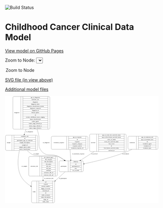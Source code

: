 <link rel='stylesheet' href="assets/style.css">
<link rel='stylesheet' href="https://unpkg.com/leaflet@1.5.1/dist/leaflet.css" integrity="sha512-xwE/Az9zrjBIphAcBb3F6JVqxf46+CDLwfLMHloNu6KEQCAWi6HcDUbeOfBIptF7tcCzusKFjFw2yuvEpDL9wQ==" crossorigin="">
<script type="text/javascript" src="https://code.jquery.com/jquery-3.2.1.min.js"></script>
<script type="text/javascript"  src="https://unpkg.com/leaflet@1.5.1/dist/leaflet.js"></script>
<script type="text/javascript" src="assets/actions.js"></script>

![Build Status](https://github.com/CBIIT/c3d-model/actions/workflows/model-test-and-deploy.yml/badge.svg)

# Childhood Cancer Clinical Data Model

[View model on GitHub Pages](https://cbiit.github.io/c3d-model/)


Zoom to Node: <select id="node_select">
  <option value="">Zoom to Node</option>
</select>
<div id="model"></div>

<p>
<a href="./model-desc/c3d-model.svg">SVG file (in view above)</a>
<p>
<a href="./model-desc">Additional model files</a>
<div id='graph' style='display:off;'>
<svg width="1612pt" height="1131pt"
 viewBox="0.00 0.00 1612.00 1131.00" xmlns="http://www.w3.org/2000/svg" xmlns:xlink="http://www.w3.org/1999/xlink">
<g id="graph0" class="graph" transform="scale(1 1) rotate(0) translate(4 1127)">
<title>Perl</title>
<polygon fill="#ffffff" stroke="transparent" points="-4,4 -4,-1127 1608,-1127 1608,4 -4,4"/>
<!-- treatment -->
<g id="node1" class="node">
<title>treatment</title>
<path fill="none" stroke="#000000" d="M1300,-564.5C1300,-564.5 1592,-564.5 1592,-564.5 1598,-564.5 1604,-570.5 1604,-576.5 1604,-576.5 1604,-690.5 1604,-690.5 1604,-696.5 1598,-702.5 1592,-702.5 1592,-702.5 1300,-702.5 1300,-702.5 1294,-702.5 1288,-696.5 1288,-690.5 1288,-690.5 1288,-576.5 1288,-576.5 1288,-570.5 1294,-564.5 1300,-564.5"/>
<text text-anchor="middle" x="1332.5" y="-629.8" font-family="Times,serif" font-size="14.00" fill="#000000">treatment</text>
<polyline fill="none" stroke="#000000" points="1377,-564.5 1377,-702.5 "/>
<text text-anchor="middle" x="1387.5" y="-629.8" font-family="Times,serif" font-size="14.00" fill="#000000"> </text>
<polyline fill="none" stroke="#000000" points="1398,-564.5 1398,-702.5 "/>
<text text-anchor="middle" x="1490.5" y="-687.3" font-family="Times,serif" font-size="14.00" fill="#000000">age_at_treatment_end</text>
<polyline fill="none" stroke="#000000" points="1398,-679.5 1583,-679.5 "/>
<text text-anchor="middle" x="1490.5" y="-664.3" font-family="Times,serif" font-size="14.00" fill="#000000">age_at_treatment_start</text>
<polyline fill="none" stroke="#000000" points="1398,-656.5 1583,-656.5 "/>
<text text-anchor="middle" x="1490.5" y="-641.3" font-family="Times,serif" font-size="14.00" fill="#000000">id</text>
<polyline fill="none" stroke="#000000" points="1398,-633.5 1583,-633.5 "/>
<text text-anchor="middle" x="1490.5" y="-618.3" font-family="Times,serif" font-size="14.00" fill="#000000">treatment_agent</text>
<polyline fill="none" stroke="#000000" points="1398,-610.5 1583,-610.5 "/>
<text text-anchor="middle" x="1490.5" y="-595.3" font-family="Times,serif" font-size="14.00" fill="#000000">treatment_id</text>
<polyline fill="none" stroke="#000000" points="1398,-587.5 1583,-587.5 "/>
<text text-anchor="middle" x="1490.5" y="-572.3" font-family="Times,serif" font-size="14.00" fill="#000000">treatment_type</text>
<polyline fill="none" stroke="#000000" points="1583,-564.5 1583,-702.5 "/>
<text text-anchor="middle" x="1593.5" y="-629.8" font-family="Times,serif" font-size="14.00" fill="#000000"> </text>
</g>
<!-- participant -->
<g id="node8" class="node">
<title>participant</title>
<path fill="none" stroke="#000000" d="M575.5,-328.5C575.5,-328.5 806.5,-328.5 806.5,-328.5 812.5,-328.5 818.5,-334.5 818.5,-340.5 818.5,-340.5 818.5,-431.5 818.5,-431.5 818.5,-437.5 812.5,-443.5 806.5,-443.5 806.5,-443.5 575.5,-443.5 575.5,-443.5 569.5,-443.5 563.5,-437.5 563.5,-431.5 563.5,-431.5 563.5,-340.5 563.5,-340.5 563.5,-334.5 569.5,-328.5 575.5,-328.5"/>
<text text-anchor="middle" x="611.5" y="-382.3" font-family="Times,serif" font-size="14.00" fill="#000000">participant</text>
<polyline fill="none" stroke="#000000" points="659.5,-328.5 659.5,-443.5 "/>
<text text-anchor="middle" x="670" y="-382.3" font-family="Times,serif" font-size="14.00" fill="#000000"> </text>
<polyline fill="none" stroke="#000000" points="680.5,-328.5 680.5,-443.5 "/>
<text text-anchor="middle" x="739" y="-428.3" font-family="Times,serif" font-size="14.00" fill="#000000">ethnicity</text>
<polyline fill="none" stroke="#000000" points="680.5,-420.5 797.5,-420.5 "/>
<text text-anchor="middle" x="739" y="-405.3" font-family="Times,serif" font-size="14.00" fill="#000000">id</text>
<polyline fill="none" stroke="#000000" points="680.5,-397.5 797.5,-397.5 "/>
<text text-anchor="middle" x="739" y="-382.3" font-family="Times,serif" font-size="14.00" fill="#000000">participant_id</text>
<polyline fill="none" stroke="#000000" points="680.5,-374.5 797.5,-374.5 "/>
<text text-anchor="middle" x="739" y="-359.3" font-family="Times,serif" font-size="14.00" fill="#000000">race</text>
<polyline fill="none" stroke="#000000" points="680.5,-351.5 797.5,-351.5 "/>
<text text-anchor="middle" x="739" y="-336.3" font-family="Times,serif" font-size="14.00" fill="#000000">sex_at_birth</text>
<polyline fill="none" stroke="#000000" points="797.5,-328.5 797.5,-443.5 "/>
<text text-anchor="middle" x="808" y="-382.3" font-family="Times,serif" font-size="14.00" fill="#000000"> </text>
</g>
<!-- treatment&#45;&gt;participant -->
<g id="edge7" class="edge">
<title>treatment&#45;&gt;participant</title>
<path fill="none" stroke="#000000" d="M1329.6393,-564.3004C1312.9569,-555.7867 1295.7627,-547.7299 1279,-541 1129.7509,-481.079 949.9066,-437.5845 828.7341,-412.1858"/>
<polygon fill="#000000" stroke="#000000" points="829.1594,-408.6994 818.6558,-410.0867 827.732,-415.5523 829.1594,-408.6994"/>
<text text-anchor="middle" x="1264" y="-511.8" font-family="Times,serif" font-size="14.00" fill="#000000">of_treatment</text>
</g>
<!-- reference_file -->
<g id="node2" class="node">
<title>reference_file</title>
<path fill="none" stroke="#000000" d="M256.5,-282.5C256.5,-282.5 533.5,-282.5 533.5,-282.5 539.5,-282.5 545.5,-288.5 545.5,-294.5 545.5,-294.5 545.5,-477.5 545.5,-477.5 545.5,-483.5 539.5,-489.5 533.5,-489.5 533.5,-489.5 256.5,-489.5 256.5,-489.5 250.5,-489.5 244.5,-483.5 244.5,-477.5 244.5,-477.5 244.5,-294.5 244.5,-294.5 244.5,-288.5 250.5,-282.5 256.5,-282.5"/>
<text text-anchor="middle" x="302.5" y="-382.3" font-family="Times,serif" font-size="14.00" fill="#000000">reference_file</text>
<polyline fill="none" stroke="#000000" points="360.5,-282.5 360.5,-489.5 "/>
<text text-anchor="middle" x="371" y="-382.3" font-family="Times,serif" font-size="14.00" fill="#000000"> </text>
<polyline fill="none" stroke="#000000" points="381.5,-282.5 381.5,-489.5 "/>
<text text-anchor="middle" x="453" y="-474.3" font-family="Times,serif" font-size="14.00" fill="#000000">dcf_indexd_guid</text>
<polyline fill="none" stroke="#000000" points="381.5,-466.5 524.5,-466.5 "/>
<text text-anchor="middle" x="453" y="-451.3" font-family="Times,serif" font-size="14.00" fill="#000000">file_category</text>
<polyline fill="none" stroke="#000000" points="381.5,-443.5 524.5,-443.5 "/>
<text text-anchor="middle" x="453" y="-428.3" font-family="Times,serif" font-size="14.00" fill="#000000">file_description</text>
<polyline fill="none" stroke="#000000" points="381.5,-420.5 524.5,-420.5 "/>
<text text-anchor="middle" x="453" y="-405.3" font-family="Times,serif" font-size="14.00" fill="#000000">file_name</text>
<polyline fill="none" stroke="#000000" points="381.5,-397.5 524.5,-397.5 "/>
<text text-anchor="middle" x="453" y="-382.3" font-family="Times,serif" font-size="14.00" fill="#000000">file_size</text>
<polyline fill="none" stroke="#000000" points="381.5,-374.5 524.5,-374.5 "/>
<text text-anchor="middle" x="453" y="-359.3" font-family="Times,serif" font-size="14.00" fill="#000000">file_type</text>
<polyline fill="none" stroke="#000000" points="381.5,-351.5 524.5,-351.5 "/>
<text text-anchor="middle" x="453" y="-336.3" font-family="Times,serif" font-size="14.00" fill="#000000">md5sum</text>
<polyline fill="none" stroke="#000000" points="381.5,-328.5 524.5,-328.5 "/>
<text text-anchor="middle" x="453" y="-313.3" font-family="Times,serif" font-size="14.00" fill="#000000">reference_file_id</text>
<polyline fill="none" stroke="#000000" points="381.5,-305.5 524.5,-305.5 "/>
<text text-anchor="middle" x="453" y="-290.3" font-family="Times,serif" font-size="14.00" fill="#000000">reference_file_url</text>
<polyline fill="none" stroke="#000000" points="524.5,-282.5 524.5,-489.5 "/>
<text text-anchor="middle" x="535" y="-382.3" font-family="Times,serif" font-size="14.00" fill="#000000"> </text>
</g>
<!-- study -->
<g id="node5" class="node">
<title>study</title>
<path fill="none" stroke="#000000" d="M285.5,-.5C285.5,-.5 504.5,-.5 504.5,-.5 510.5,-.5 516.5,-6.5 516.5,-12.5 516.5,-12.5 516.5,-218.5 516.5,-218.5 516.5,-224.5 510.5,-230.5 504.5,-230.5 504.5,-230.5 285.5,-230.5 285.5,-230.5 279.5,-230.5 273.5,-224.5 273.5,-218.5 273.5,-218.5 273.5,-12.5 273.5,-12.5 273.5,-6.5 279.5,-.5 285.5,-.5"/>
<text text-anchor="middle" x="301.5" y="-111.8" font-family="Times,serif" font-size="14.00" fill="#000000">study</text>
<polyline fill="none" stroke="#000000" points="329.5,-.5 329.5,-230.5 "/>
<text text-anchor="middle" x="340" y="-111.8" font-family="Times,serif" font-size="14.00" fill="#000000"> </text>
<polyline fill="none" stroke="#000000" points="350.5,-.5 350.5,-230.5 "/>
<text text-anchor="middle" x="423" y="-215.3" font-family="Times,serif" font-size="14.00" fill="#000000">acl</text>
<polyline fill="none" stroke="#000000" points="350.5,-207.5 495.5,-207.5 "/>
<text text-anchor="middle" x="423" y="-192.3" font-family="Times,serif" font-size="14.00" fill="#000000">consent</text>
<polyline fill="none" stroke="#000000" points="350.5,-184.5 495.5,-184.5 "/>
<text text-anchor="middle" x="423" y="-169.3" font-family="Times,serif" font-size="14.00" fill="#000000">consent_number</text>
<polyline fill="none" stroke="#000000" points="350.5,-161.5 495.5,-161.5 "/>
<text text-anchor="middle" x="423" y="-146.3" font-family="Times,serif" font-size="14.00" fill="#000000">dbgap_accession</text>
<polyline fill="none" stroke="#000000" points="350.5,-138.5 495.5,-138.5 "/>
<text text-anchor="middle" x="423" y="-123.3" font-family="Times,serif" font-size="14.00" fill="#000000">external_url</text>
<polyline fill="none" stroke="#000000" points="350.5,-115.5 495.5,-115.5 "/>
<text text-anchor="middle" x="423" y="-100.3" font-family="Times,serif" font-size="14.00" fill="#000000">id</text>
<polyline fill="none" stroke="#000000" points="350.5,-92.5 495.5,-92.5 "/>
<text text-anchor="middle" x="423" y="-77.3" font-family="Times,serif" font-size="14.00" fill="#000000">study_acronym</text>
<polyline fill="none" stroke="#000000" points="350.5,-69.5 495.5,-69.5 "/>
<text text-anchor="middle" x="423" y="-54.3" font-family="Times,serif" font-size="14.00" fill="#000000">study_description</text>
<polyline fill="none" stroke="#000000" points="350.5,-46.5 495.5,-46.5 "/>
<text text-anchor="middle" x="423" y="-31.3" font-family="Times,serif" font-size="14.00" fill="#000000">study_id</text>
<polyline fill="none" stroke="#000000" points="350.5,-23.5 495.5,-23.5 "/>
<text text-anchor="middle" x="423" y="-8.3" font-family="Times,serif" font-size="14.00" fill="#000000">study_name</text>
<polyline fill="none" stroke="#000000" points="495.5,-.5 495.5,-230.5 "/>
<text text-anchor="middle" x="506" y="-111.8" font-family="Times,serif" font-size="14.00" fill="#000000"> </text>
</g>
<!-- reference_file&#45;&gt;study -->
<g id="edge3" class="edge">
<title>reference_file&#45;&gt;study</title>
<path fill="none" stroke="#000000" d="M395,-282.1912C395,-268.6437 395,-254.6506 395,-240.7975"/>
<polygon fill="#000000" stroke="#000000" points="398.5001,-240.7434 395,-230.7434 391.5001,-240.7435 398.5001,-240.7434"/>
<text text-anchor="middle" x="455.5" y="-252.8" font-family="Times,serif" font-size="14.00" fill="#000000">of_reference_file</text>
</g>
<!-- sample -->
<g id="node3" class="node">
<title>sample</title>
<path fill="none" stroke="#000000" d="M12,-553C12,-553 326,-553 326,-553 332,-553 338,-559 338,-565 338,-565 338,-702 338,-702 338,-708 332,-714 326,-714 326,-714 12,-714 12,-714 6,-714 0,-708 0,-702 0,-702 0,-565 0,-565 0,-559 6,-553 12,-553"/>
<text text-anchor="middle" x="34" y="-629.8" font-family="Times,serif" font-size="14.00" fill="#000000">sample</text>
<polyline fill="none" stroke="#000000" points="68,-553 68,-714 "/>
<text text-anchor="middle" x="78.5" y="-629.8" font-family="Times,serif" font-size="14.00" fill="#000000"> </text>
<polyline fill="none" stroke="#000000" points="89,-553 89,-714 "/>
<text text-anchor="middle" x="203" y="-698.8" font-family="Times,serif" font-size="14.00" fill="#000000">anatomic_site</text>
<polyline fill="none" stroke="#000000" points="89,-691 317,-691 "/>
<text text-anchor="middle" x="203" y="-675.8" font-family="Times,serif" font-size="14.00" fill="#000000">id</text>
<polyline fill="none" stroke="#000000" points="89,-668 317,-668 "/>
<text text-anchor="middle" x="203" y="-652.8" font-family="Times,serif" font-size="14.00" fill="#000000">participant_age_at_collection</text>
<polyline fill="none" stroke="#000000" points="89,-645 317,-645 "/>
<text text-anchor="middle" x="203" y="-629.8" font-family="Times,serif" font-size="14.00" fill="#000000">sample_description</text>
<polyline fill="none" stroke="#000000" points="89,-622 317,-622 "/>
<text text-anchor="middle" x="203" y="-606.8" font-family="Times,serif" font-size="14.00" fill="#000000">sample_id</text>
<polyline fill="none" stroke="#000000" points="89,-599 317,-599 "/>
<text text-anchor="middle" x="203" y="-583.8" font-family="Times,serif" font-size="14.00" fill="#000000">sample_tumor_status</text>
<polyline fill="none" stroke="#000000" points="89,-576 317,-576 "/>
<text text-anchor="middle" x="203" y="-560.8" font-family="Times,serif" font-size="14.00" fill="#000000">tumor_classification</text>
<polyline fill="none" stroke="#000000" points="317,-553 317,-714 "/>
<text text-anchor="middle" x="327.5" y="-629.8" font-family="Times,serif" font-size="14.00" fill="#000000"> </text>
</g>
<!-- sample&#45;&gt;study -->
<g id="edge9" class="edge">
<title>sample&#45;&gt;study</title>
<path fill="none" stroke="#000000" d="M146.6121,-552.8973C130.5287,-478.3133 118.509,-366.5324 162,-282 184.4562,-238.3526 224.2456,-203.6073 264.6592,-177.3896"/>
<polygon fill="#000000" stroke="#000000" points="266.7118,-180.2325 273.2864,-171.9244 262.9658,-174.3192 266.7118,-180.2325"/>
<text text-anchor="middle" x="198.5" y="-382.3" font-family="Times,serif" font-size="14.00" fill="#000000">of_sample</text>
</g>
<!-- sample&#45;&gt;participant -->
<g id="edge8" class="edge">
<title>sample&#45;&gt;participant</title>
<path fill="none" stroke="#000000" d="M227.7105,-552.9106C244.7568,-535.1285 264.8307,-518.4843 287,-508 340.7593,-482.576 498.3088,-510.8552 554,-490 578.441,-480.8473 602.1616,-465.8225 622.805,-450.0018"/>
<polygon fill="#000000" stroke="#000000" points="625.1592,-452.6031 630.8576,-443.6713 620.8329,-447.1 625.1592,-452.6031"/>
<text text-anchor="middle" x="323.5" y="-511.8" font-family="Times,serif" font-size="14.00" fill="#000000">of_sample</text>
</g>
<!-- treatment_response -->
<g id="node4" class="node">
<title>treatment_response</title>
<path fill="none" stroke="#000000" d="M493.5,-564.5C493.5,-564.5 854.5,-564.5 854.5,-564.5 860.5,-564.5 866.5,-570.5 866.5,-576.5 866.5,-576.5 866.5,-690.5 866.5,-690.5 866.5,-696.5 860.5,-702.5 854.5,-702.5 854.5,-702.5 493.5,-702.5 493.5,-702.5 487.5,-702.5 481.5,-696.5 481.5,-690.5 481.5,-690.5 481.5,-576.5 481.5,-576.5 481.5,-570.5 487.5,-564.5 493.5,-564.5"/>
<text text-anchor="middle" x="562" y="-629.8" font-family="Times,serif" font-size="14.00" fill="#000000">treatment_response</text>
<polyline fill="none" stroke="#000000" points="642.5,-564.5 642.5,-702.5 "/>
<text text-anchor="middle" x="653" y="-629.8" font-family="Times,serif" font-size="14.00" fill="#000000"> </text>
<polyline fill="none" stroke="#000000" points="663.5,-564.5 663.5,-702.5 "/>
<text text-anchor="middle" x="754.5" y="-687.3" font-family="Times,serif" font-size="14.00" fill="#000000">age_at_response</text>
<polyline fill="none" stroke="#000000" points="663.5,-679.5 845.5,-679.5 "/>
<text text-anchor="middle" x="754.5" y="-664.3" font-family="Times,serif" font-size="14.00" fill="#000000">id</text>
<polyline fill="none" stroke="#000000" points="663.5,-656.5 845.5,-656.5 "/>
<text text-anchor="middle" x="754.5" y="-641.3" font-family="Times,serif" font-size="14.00" fill="#000000">response</text>
<polyline fill="none" stroke="#000000" points="663.5,-633.5 845.5,-633.5 "/>
<text text-anchor="middle" x="754.5" y="-618.3" font-family="Times,serif" font-size="14.00" fill="#000000">response_category</text>
<polyline fill="none" stroke="#000000" points="663.5,-610.5 845.5,-610.5 "/>
<text text-anchor="middle" x="754.5" y="-595.3" font-family="Times,serif" font-size="14.00" fill="#000000">response_system</text>
<polyline fill="none" stroke="#000000" points="663.5,-587.5 845.5,-587.5 "/>
<text text-anchor="middle" x="754.5" y="-572.3" font-family="Times,serif" font-size="14.00" fill="#000000">treatment_response_id</text>
<polyline fill="none" stroke="#000000" points="845.5,-564.5 845.5,-702.5 "/>
<text text-anchor="middle" x="856" y="-629.8" font-family="Times,serif" font-size="14.00" fill="#000000"> </text>
</g>
<!-- treatment_response&#45;&gt;participant -->
<g id="edge2" class="edge">
<title>treatment_response&#45;&gt;participant</title>
<path fill="none" stroke="#000000" d="M678.7581,-564.2283C681.1259,-529.7549 683.9778,-488.2344 686.3331,-453.9446"/>
<polygon fill="#000000" stroke="#000000" points="689.8534,-453.7673 687.047,-443.5509 682.8699,-453.2875 689.8534,-453.7673"/>
<text text-anchor="middle" x="766" y="-511.8" font-family="Times,serif" font-size="14.00" fill="#000000">of_treatment_response</text>
</g>
<!-- diagnosis -->
<g id="node6" class="node">
<title>diagnosis</title>
<path fill="none" stroke="#000000" d="M89.5,-777.5C89.5,-777.5 454.5,-777.5 454.5,-777.5 460.5,-777.5 466.5,-783.5 466.5,-789.5 466.5,-789.5 466.5,-1110.5 466.5,-1110.5 466.5,-1116.5 460.5,-1122.5 454.5,-1122.5 454.5,-1122.5 89.5,-1122.5 89.5,-1122.5 83.5,-1122.5 77.5,-1116.5 77.5,-1110.5 77.5,-1110.5 77.5,-789.5 77.5,-789.5 77.5,-783.5 83.5,-777.5 89.5,-777.5"/>
<text text-anchor="middle" x="119.5" y="-946.3" font-family="Times,serif" font-size="14.00" fill="#000000">diagnosis</text>
<polyline fill="none" stroke="#000000" points="161.5,-777.5 161.5,-1122.5 "/>
<text text-anchor="middle" x="172" y="-946.3" font-family="Times,serif" font-size="14.00" fill="#000000"> </text>
<polyline fill="none" stroke="#000000" points="182.5,-777.5 182.5,-1122.5 "/>
<text text-anchor="middle" x="314" y="-1107.3" font-family="Times,serif" font-size="14.00" fill="#000000">age_at_diagnosis</text>
<polyline fill="none" stroke="#000000" points="182.5,-1099.5 445.5,-1099.5 "/>
<text text-anchor="middle" x="314" y="-1084.3" font-family="Times,serif" font-size="14.00" fill="#000000">anatomic_site</text>
<polyline fill="none" stroke="#000000" points="182.5,-1076.5 445.5,-1076.5 "/>
<text text-anchor="middle" x="314" y="-1061.3" font-family="Times,serif" font-size="14.00" fill="#000000">diagnosis</text>
<polyline fill="none" stroke="#000000" points="182.5,-1053.5 445.5,-1053.5 "/>
<text text-anchor="middle" x="314" y="-1038.3" font-family="Times,serif" font-size="14.00" fill="#000000">diagnosis_basis</text>
<polyline fill="none" stroke="#000000" points="182.5,-1030.5 445.5,-1030.5 "/>
<text text-anchor="middle" x="314" y="-1015.3" font-family="Times,serif" font-size="14.00" fill="#000000">diagnosis_classification_system</text>
<polyline fill="none" stroke="#000000" points="182.5,-1007.5 445.5,-1007.5 "/>
<text text-anchor="middle" x="314" y="-992.3" font-family="Times,serif" font-size="14.00" fill="#000000">diagnosis_comment</text>
<polyline fill="none" stroke="#000000" points="182.5,-984.5 445.5,-984.5 "/>
<text text-anchor="middle" x="314" y="-969.3" font-family="Times,serif" font-size="14.00" fill="#000000">diagnosis_id</text>
<polyline fill="none" stroke="#000000" points="182.5,-961.5 445.5,-961.5 "/>
<text text-anchor="middle" x="314" y="-946.3" font-family="Times,serif" font-size="14.00" fill="#000000">disease_phase</text>
<polyline fill="none" stroke="#000000" points="182.5,-938.5 445.5,-938.5 "/>
<text text-anchor="middle" x="314" y="-923.3" font-family="Times,serif" font-size="14.00" fill="#000000">id</text>
<polyline fill="none" stroke="#000000" points="182.5,-915.5 445.5,-915.5 "/>
<text text-anchor="middle" x="314" y="-900.3" font-family="Times,serif" font-size="14.00" fill="#000000">toronto_childhood_cancer_staging</text>
<polyline fill="none" stroke="#000000" points="182.5,-892.5 445.5,-892.5 "/>
<text text-anchor="middle" x="314" y="-877.3" font-family="Times,serif" font-size="14.00" fill="#000000">tumor_classification</text>
<polyline fill="none" stroke="#000000" points="182.5,-869.5 445.5,-869.5 "/>
<text text-anchor="middle" x="314" y="-854.3" font-family="Times,serif" font-size="14.00" fill="#000000">tumor_grade</text>
<polyline fill="none" stroke="#000000" points="182.5,-846.5 445.5,-846.5 "/>
<text text-anchor="middle" x="314" y="-831.3" font-family="Times,serif" font-size="14.00" fill="#000000">tumor_stage_clinical_m</text>
<polyline fill="none" stroke="#000000" points="182.5,-823.5 445.5,-823.5 "/>
<text text-anchor="middle" x="314" y="-808.3" font-family="Times,serif" font-size="14.00" fill="#000000">tumor_stage_clinical_n</text>
<polyline fill="none" stroke="#000000" points="182.5,-800.5 445.5,-800.5 "/>
<text text-anchor="middle" x="314" y="-785.3" font-family="Times,serif" font-size="14.00" fill="#000000">tumor_stage_clinical_t</text>
<polyline fill="none" stroke="#000000" points="445.5,-777.5 445.5,-1122.5 "/>
<text text-anchor="middle" x="456" y="-946.3" font-family="Times,serif" font-size="14.00" fill="#000000"> </text>
</g>
<!-- diagnosis&#45;&gt;sample -->
<g id="edge5" class="edge">
<title>diagnosis&#45;&gt;sample</title>
<path fill="none" stroke="#000000" d="M215.8285,-777.3952C209.847,-759.0154 203.9504,-740.896 198.4647,-724.0397"/>
<polygon fill="#000000" stroke="#000000" points="201.7077,-722.6945 195.2849,-714.2685 195.0513,-724.8608 201.7077,-722.6945"/>
<text text-anchor="middle" x="253.5" y="-747.8" font-family="Times,serif" font-size="14.00" fill="#000000">of_diagnosis</text>
</g>
<!-- diagnosis&#45;&gt;participant -->
<g id="edge6" class="edge">
<title>diagnosis&#45;&gt;participant</title>
<path fill="none" stroke="#000000" d="M332.312,-777.3331C337.5846,-760.0811 342.5851,-742.7552 347,-726 368.3432,-645.0002 326.731,-603.0508 383,-541 436.2754,-482.2504 483.2763,-525.8879 554,-490 575.7664,-478.9549 597.5998,-464.3606 617.2384,-449.6095"/>
<polygon fill="#000000" stroke="#000000" points="619.4003,-452.3625 625.2249,-443.5123 615.1525,-446.7986 619.4003,-452.3625"/>
<text text-anchor="middle" x="427.5" y="-629.8" font-family="Times,serif" font-size="14.00" fill="#000000">of_diagnosis</text>
</g>
<!-- survival -->
<g id="node7" class="node">
<title>survival</title>
<path fill="none" stroke="#000000" d="M896.5,-541.5C896.5,-541.5 1257.5,-541.5 1257.5,-541.5 1263.5,-541.5 1269.5,-547.5 1269.5,-553.5 1269.5,-553.5 1269.5,-713.5 1269.5,-713.5 1269.5,-719.5 1263.5,-725.5 1257.5,-725.5 1257.5,-725.5 896.5,-725.5 896.5,-725.5 890.5,-725.5 884.5,-719.5 884.5,-713.5 884.5,-713.5 884.5,-553.5 884.5,-553.5 884.5,-547.5 890.5,-541.5 896.5,-541.5"/>
<text text-anchor="middle" x="921.5" y="-629.8" font-family="Times,serif" font-size="14.00" fill="#000000">survival</text>
<polyline fill="none" stroke="#000000" points="958.5,-541.5 958.5,-725.5 "/>
<text text-anchor="middle" x="969" y="-629.8" font-family="Times,serif" font-size="14.00" fill="#000000"> </text>
<polyline fill="none" stroke="#000000" points="979.5,-541.5 979.5,-725.5 "/>
<text text-anchor="middle" x="1114" y="-710.3" font-family="Times,serif" font-size="14.00" fill="#000000">age_at_event_free_survival_status</text>
<polyline fill="none" stroke="#000000" points="979.5,-702.5 1248.5,-702.5 "/>
<text text-anchor="middle" x="1114" y="-687.3" font-family="Times,serif" font-size="14.00" fill="#000000">age_at_last_known_survival_status</text>
<polyline fill="none" stroke="#000000" points="979.5,-679.5 1248.5,-679.5 "/>
<text text-anchor="middle" x="1114" y="-664.3" font-family="Times,serif" font-size="14.00" fill="#000000">cause_of_death</text>
<polyline fill="none" stroke="#000000" points="979.5,-656.5 1248.5,-656.5 "/>
<text text-anchor="middle" x="1114" y="-641.3" font-family="Times,serif" font-size="14.00" fill="#000000">event_free_survival_status</text>
<polyline fill="none" stroke="#000000" points="979.5,-633.5 1248.5,-633.5 "/>
<text text-anchor="middle" x="1114" y="-618.3" font-family="Times,serif" font-size="14.00" fill="#000000">first_event</text>
<polyline fill="none" stroke="#000000" points="979.5,-610.5 1248.5,-610.5 "/>
<text text-anchor="middle" x="1114" y="-595.3" font-family="Times,serif" font-size="14.00" fill="#000000">id</text>
<polyline fill="none" stroke="#000000" points="979.5,-587.5 1248.5,-587.5 "/>
<text text-anchor="middle" x="1114" y="-572.3" font-family="Times,serif" font-size="14.00" fill="#000000">last_known_survival_status</text>
<polyline fill="none" stroke="#000000" points="979.5,-564.5 1248.5,-564.5 "/>
<text text-anchor="middle" x="1114" y="-549.3" font-family="Times,serif" font-size="14.00" fill="#000000">survival_id</text>
<polyline fill="none" stroke="#000000" points="1248.5,-541.5 1248.5,-725.5 "/>
<text text-anchor="middle" x="1259" y="-629.8" font-family="Times,serif" font-size="14.00" fill="#000000"> </text>
</g>
<!-- survival&#45;&gt;participant -->
<g id="edge1" class="edge">
<title>survival&#45;&gt;participant</title>
<path fill="none" stroke="#000000" d="M933.2678,-541.3401C885.3414,-510.6101 833.071,-477.0947 789.3909,-449.0874"/>
<polygon fill="#000000" stroke="#000000" points="791.0806,-446.0132 780.7732,-443.5618 787.3022,-451.9059 791.0806,-446.0132"/>
<text text-anchor="middle" x="935.5" y="-511.8" font-family="Times,serif" font-size="14.00" fill="#000000">of_survival</text>
</g>
<!-- participant&#45;&gt;study -->
<g id="edge4" class="edge">
<title>participant&#45;&gt;study</title>
<path fill="none" stroke="#000000" d="M627.8636,-328.3027C597.5875,-300.6348 560.1549,-266.4271 524.2232,-233.5908"/>
<polygon fill="#000000" stroke="#000000" points="526.3246,-230.7698 516.5816,-226.6075 521.6024,-235.9371 526.3246,-230.7698"/>
<text text-anchor="middle" x="602.5" y="-252.8" font-family="Times,serif" font-size="14.00" fill="#000000">of_participant</text>
</g>
</g>
</svg>
</div>
